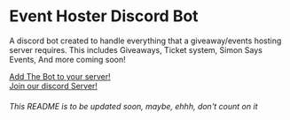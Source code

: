 Event Hoster Discord Bot
===========================
A discord bot created to handle everything that a giveaway/events hosting server requires.
This includes Giveaways, Ticket system, Simon Says Events, And more coming soon!

<!-- This portion is not ready... yet

## Tickets System!
<img src="https://cdn.discordapp.com/attachments/717698605972062261/785049652364967957/turnthistogif.gif" alt="Tickets-System!" width="500"/>

## Simon Says Events!
<img src="https://cdn.discordapp.com/attachments/717698605972062261/785049652364967957/turnthistogif.gif" alt="Simon-Says-Events!" width="500"/>

## Giveaways!
<img src="https://cdn.discordapp.com/attachments/717698605972062261/785049652364967957/turnthistogif.gif" alt="Giveaways!" width="500"/>

------>

[Add The Bot to your server!](https://discord.com/api/oauth2/authorize?client_id=759290479069626418&permissions=2147483639&scope=bot)  
[Join our discord Server!](https://discord.gg/QNsmC84)

###### This README is to be updated soon, maybe, ehhh, don't count on it
